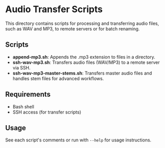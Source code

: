 # Audio Transfer Scripts

This directory contains scripts for processing and transferring audio files, such as WAV and MP3, to remote servers or for batch renaming.

## Scripts

- **append-mp3.sh**: Appends the .mp3 extension to files in a directory.
- **ssh-wav-mp3.sh**: Transfers audio files (WAV/MP3) to a remote server via SSH.
- **ssh-wav-mp3-master-stems.sh**: Transfers master audio files and handles stem files for advanced workflows.

## Requirements
- Bash shell
- SSH access (for transfer scripts)

## Usage
See each script's comments or run with `--help` for usage instructions.
